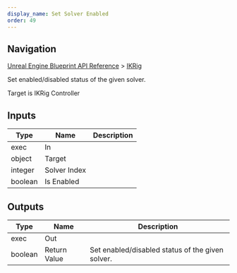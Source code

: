 ```yaml
---
display_name: Set Solver Enabled
order: 49
---
```

## Navigation

[Unreal Engine Blueprint API Reference](https://dev.epicgames.com/documentation/en-us/unreal-engine/BlueprintAPI) > [IKRig](https://dev.epicgames.com/documentation/en-us/unreal-engine/BlueprintAPI/IKRig)

Set enabled/disabled status of the given solver.

Target is IKRig Controller

## Inputs

| Type | Name | Description |
| --- | --- | --- |
| exec | In |  |
| object | Target |  |
| integer | Solver Index |  |
| boolean | Is Enabled |  |

## Outputs

| Type | Name | Description |
| --- | --- | --- |
| exec | Out |  |
| boolean | Return Value | Set enabled/disabled status of the given solver. |
